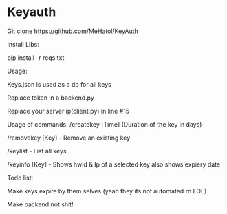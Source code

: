 # Keyauth
Git clone https://github.com/MeHatol/KeyAuth

Install Libs:

pip install -r reqs.txt

Usage: 

 Keys.json is used as a db for all keys

Replace token in a backend.py

Replace your server ip(client.py) in line #15 

Usage of commands:
/createkey [Time] (Duration of the key in days)

/removekey [Key] - Remove an existing key 

/keylist - List all keys

/keyinfo [Key] - Shows hwid & Ip of a selected key also shows expiery date 

Todo list:

Make keys expire by them selves (yeah they its not automated rn LOL)

Make backend not shit! 
